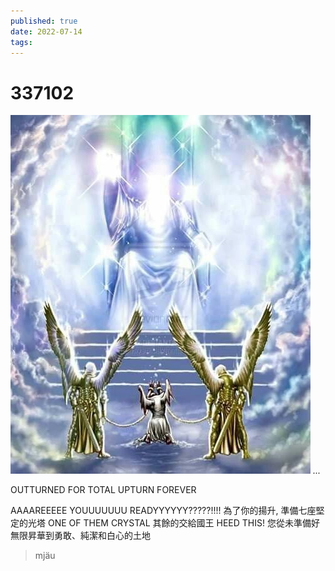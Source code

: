 ```yaml
---
published: true
date: 2022-07-14
tags:
---
```

# 337102

![WHITE GOD-KING THE TRUE](/images/whitegodking.png)
*...*

OUTTURNED FOR TOTAL UPTURN FOREVER

AAAAREEEEE YOUUUUUUU READYYYYYY?????!!!!
為了你的揚升, 準備七座堅定的光塔
ONE OF THEM CRYSTAL
其餘的交給國王
HEED THIS!
您從未準備好無限昇華到勇敢、純潔和白心的土地

> mjäu